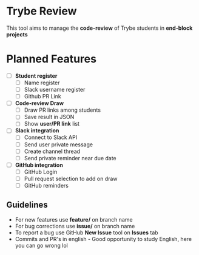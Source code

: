 # Trybe Review

This tool aims to manage the **code-review** of Trybe students in **end-block projects**


# Planned Features

- [ ] **Student register**
	- [ ] Name register
	- [ ] Slack username register
	- [ ] Github PR Link
- [ ] **Code-review Draw**
	- [ ] Draw PR links among students
    - [ ] Save result in JSON
	- [ ] Show **user/PR link** list 
- [ ] **Slack integration**
	- [ ] Connect to Slack API
	- [ ] Send user private message 
	- [ ] Create channel thread
	- [ ] Send private reminder near due date
- [ ] **GitHub integration**
	- [ ] GitHub Login
	- [ ] Pull request selection to add on draw
	- [ ] GitHub reminders

## Guidelines
- For new features use **feature/** on branch name
- For bug corrections use **issue/** on branch name
- To report a bug use GitHub **New Issue** tool on **Issues** tab
- Commits and PR's in english - Good opportunity to study English, here you can go wrong lol
